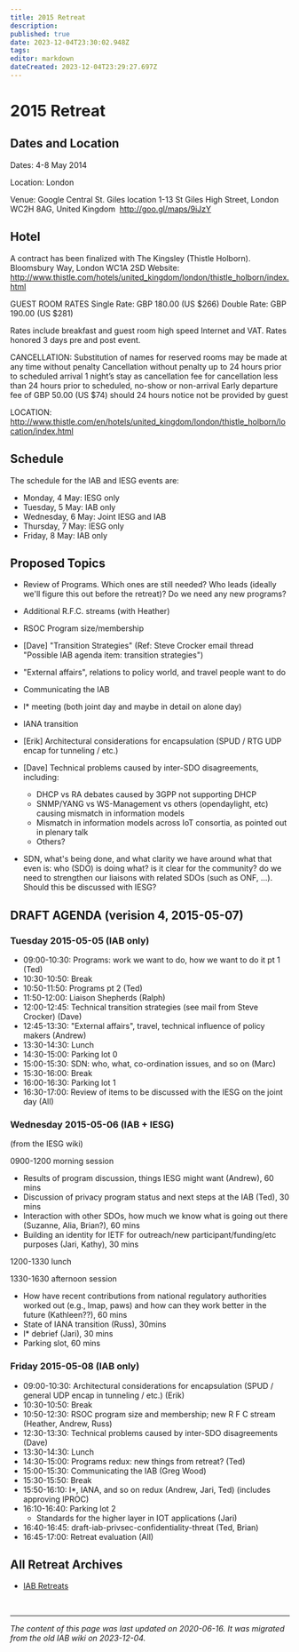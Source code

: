 ```yaml
---
title: 2015 Retreat
description: 
published: true
date: 2023-12-04T23:30:02.948Z
tags: 
editor: markdown
dateCreated: 2023-12-04T23:29:27.697Z
---
```


# 2015 Retreat

## Dates and Location 

Dates: 4-8 May 2014

Location: London

Venue: Google Central St. Giles location 
1-13 St Giles High Street, London WC2H 8AG, United Kingdom ‎ 
http://goo.gl/maps/9iJzY

## Hotel 

A contract has been finalized with The Kingsley (Thistle
Holborn). Bloomsbury Way, London WC1A 2SD Website:
http://www.thistle.com/hotels/united_kingdom/london/thistle_holborn/index.html

GUEST ROOM RATES 
Single Rate:  GBP 180.00  (US $266) 
Double Rate: GBP 190.00  (US $281)

Rates include breakfast and guest room high speed Internet and VAT.
Rates honored 3 days pre and post event.

CANCELLATION: 
Substitution of names for reserved rooms may be made
at any time without penalty Cancellation without penalty up to 24
hours prior to scheduled arrival 1 night’s stay as cancellation fee
for cancellation less than 24 hours prior to scheduled, no-show or
non-arrival Early departure fee of GBP 50.00  (US $74) should 24
hours notice not be provided by guest

LOCATION:
http://www.thistle.com/en/hotels/united_kingdom/london/thistle_holborn/location/index.html


##  Schedule 

The schedule for the IAB and IESG events are:

* Monday, 4 May: IESG only
* Tuesday, 5 May: IAB only
* Wednesday, 6 May: Joint IESG and IAB
* Thursday, 7 May: IESG only
* Friday, 8 May: IAB only


## Proposed Topics 


* Review of Programs.  Which ones are still needed?  Who leads (ideally we'll figure this out before the retreat)? Do we need any new programs?

* Additional R.F.C. streams (with Heather)

* RSOC Program size/membership

* [Dave] "Transition Strategies" (Ref: Steve Crocker email thread "Possible IAB agenda item: transition strategies")

* "External affairs", relations to policy world, and travel people want to do

* Communicating the IAB

* I* meeting (both joint day and maybe in detail on alone day)

* IANA transition

* [Erik] Architectural considerations for encapsulation (SPUD / RTG UDP encap for tunneling / etc.)

* [Dave] Technical problems caused by inter-SDO disagreements, including:
  * DHCP vs RA debates caused by 3GPP not supporting DHCP
  * SNMP/YANG vs WS-Management vs others (opendaylight, etc) causing mismatch in information models
  * Mismatch in information models across IoT consortia, as pointed out in plenary talk
  * Others?

* SDN, what's being done, and what clarity we have around what that even is: who (SDO) is doing what? is it clear for the community? do we need to strengthen our liaisons with related SDOs (such as ONF, ...). Should this be discussed with IESG?

## DRAFT AGENDA (verision 4, 2015-05-07) 

### Tuesday 2015-05-05 (IAB only) 

* 09:00-10:30: Programs: work we want to do, how we want to do it pt 1 (Ted)
* 10:30-10:50: Break
* 10:50-11:50: Programs pt 2 (Ted)
* 11:50-12:00: Liaison Shepherds (Ralph)
* 12:00-12:45: Technical transition strategies (see mail from Steve Crocker) (Dave)
* 12:45-13:30: "External affairs", travel, technical influence of policy makers (Andrew)
* 13:30-14:30: Lunch
* 14:30-15:00: Parking lot 0
* 15:00-15:30: SDN: who, what, co-ordination issues, and so on (Marc)
* 15:30-16:00: Break
* 16:00-16:30: Parking lot 1
* 16:30-17:00: Review of items to be discussed with the IESG on the joint day (All)

### Wednesday 2015-05-06 (IAB + IESG) 

(from the IESG wiki)

0900-1200 morning session

* Results of program discussion, things IESG might want (Andrew), 60 mins
* Discussion of privacy program status and next steps at the IAB (Ted), 30 mins
* Interaction with other SDOs, how much we know what is going out there (Suzanne, Alia, Brian?), 60 mins
* Building an identity for IETF for outreach/new participant/funding/etc purposes (Jari, Kathy), 30 mins 

1200-1330 lunch 

1330-1630 afternoon session

* How have recent contributions from national regulatory authorities worked out (e.g., lmap, paws) and how can they work better in the future (Kathleen??), 60 mins
* State of IANA transition (Russ), 30mins
* I* debrief (Jari), 30 mins
* Parking slot, 60 mins
### Friday 2015-05-08 (IAB only) 

* 09:00-10:30: Architectural considerations for encapsulation (SPUD / general UDP encap in tunneling / etc.) (Erik)
* 10:30-10:50: Break
* 10:50-12:30: RSOC program size and membership; new R F C stream (Heather, Andrew, Russ)
* 12:30-13:30: Technical problems caused by inter-SDO disagreements (Dave)
* 13:30-14:30: Lunch
* 14:30-15:00: Programs redux: new things from retreat? (Ted)
* 15:00-15:30: Communicating the IAB (Greg Wood)
* 15:30-15:50: Break
* 15:50-16:10: I*, IANA, and so on redux (Andrew, Jari, Ted) (includes approving IPROC)
* 16:10-16:40: Parking lot 2
   * Standards for the higher layer in IOT applications (Jari)
* 16:40-16:45: draft-iab-privsec-confidentiality-threat (Ted, Brian)
* 16:45-17:00: Retreat evaluation (All)

## All Retreat Archives 

* [IAB Retreats](/group/iab/IAB_Retreats)

&nbsp;
&nbsp;
&nbsp;

---

*The content of this page was last updated on 2020-06-16. It was migrated from the old IAB wiki on 2023-12-04.*

